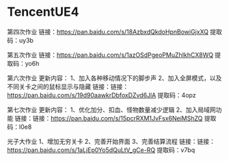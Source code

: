 # TencentUE4

第四次作业
链接：https://pan.baidu.com/s/18AzbxdQkdoHpnBowiGjxXQ 
提取码：uy3b

第五次作业
链接：https://pan.baidu.com/s/1azOSdPgeoPMuZhIkhCX8WQ 
提取码：yo6h

第六次作业
更新内容：
1、加入各种移动情况下的脚步声
2、加入全屏模式，以及不同关卡之间的鼠标显示与隐藏
链接：链接：https://pan.baidu.com/s/19d90aawkrDbfoxDZvd6JlA 
提取码：4opz

第七次作业
更新内容：
1、优化加分、扣血、怪物数量减少逻辑
2、加入局域网功能
链接：链接：https://pan.baidu.com/s/15pcrRXM1JvFsx6NeiMShZQ 
提取码：l0e8

光子大作业
1、增加无穷关卡
2、完善开始界面
3、完善结算流程
链接：链接：https://pan.baidu.com/s/1aLjEp0Yo5dQuLtV_gCe-RQ 
提取码：v7bq
